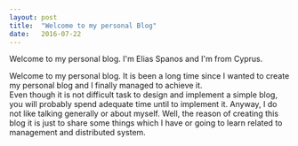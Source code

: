 ```yaml
---
layout: post
title:  "Welcome to my personal Blog"
date:   2016-07-22
---
```


<p class="intro"><span class="dropcap"></span> Welcome to my personal blog. I'm Elias Spanos and I'm from Cyprus.</p>

Welcome to my personal blog. It is been a long time since I wanted to create my personal blog and I finally managed to achieve it.  
Even though it is not difficult task to design and implement a simple blog, you will probably spend adequate time until to implement it. 
Anyway, I do not like talking generally or about myself. Well, the reason of creating this blog it is just to share some things which I have or going to learn related to management and distributed system. 